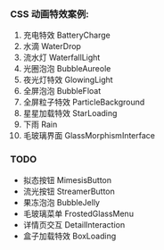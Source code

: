 ### CSS 动画特效案例:

1. 充电特效 BatteryCharge
2. 水滴 WaterDrop
3. 流水灯 WaterfallLight
4. 光圈泡泡 BubbleAureole
5. 夜光灯特效 GlowingLight
6. 全屏泡泡 BubbleFloat
7. 全屏粒子特效 ParticleBackground
8. 星星加载特效 StarLoading
9. 下雨 Rain
10. 毛玻璃界面 GlassMorphismInterface

### TODO

- 拟态按钮 MimesisButton
- 流光按钮 StreamerButton
- 果冻泡泡 BubbleJelly
- 毛玻璃菜单 FrostedGlassMenu
- 详情页交互 DetailInteraction
- 盒子加载特效 BoxLoading
